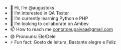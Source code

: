 - 👋 Hi, I’m @augustoks
- 👀 I’m interested in QA Tester
- 🌱 I’m currently learning Python e PHP
- 💞️ I’m looking to collaborate on Ambev
- 📫 How to reach me contatoeupaivaa@gmail.com
- 😄 Pronouns: Ele/Dele
- ⚡ Fun fact: Gosto de leitura, Bastante alegre e Feliz

<!---
augustoks/augustoks is a ✨ special ✨ repository because its `README.md` (this file) appears on your GitHub profile.
You can click the Preview link to take a look at your changes.
--->
